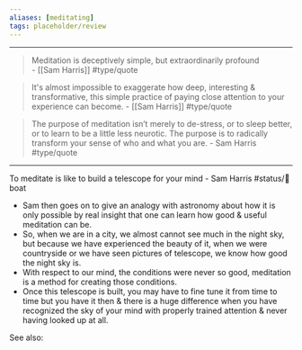 ```yaml
---
aliases: [meditating]
tags: placeholder/review 
---
```

---
> Meditation is deceptively simple, but extraordinarily profound  
> \- [[Sam Harris]]
> #type/quote 

> It's almost impossible to exaggerate how deep, interesting & transformative, this simple practice of paying close attention to your experience can become. 
> \- [[Sam Harris]]
> #type/quote 

> The purpose of meditation isn’t merely to de-stress, or to sleep better, or to learn to be a little less neurotic. The purpose is to radically transform your sense of who and what you are. 
> \- Sam Harris
> #type/quote 


---

To meditate is like to build a telescope for your mind - Sam Harris #status/🍃boat 
- Sam then goes on to give an analogy with astronomy about how it is only possible by real insight that one can learn how good & useful meditation can be.
- So, when we are in a city, we almost cannot see much in the night sky, but because we have experienced the beauty of 
it, when we were countryside or we have seen pictures of telescope, we know how good the night sky is.
- With respect to our mind, the conditions were never so good, meditation is a method for creating those conditions.
- Once this telescope is built, you may have to fine tune it from time to time but you have it then & there is a huge difference when you have recognized the sky of your mind with properly trained attention & never having looked up at all.

See also:



